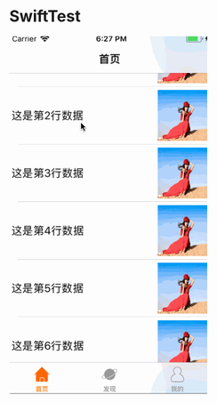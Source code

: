 # SwiftTest


![Image text](https://github.com/0057zkl/SwiftTest/blob/master/swift%E5%9F%BA%E7%A1%80%E7%BB%83%E4%B9%A0.gif)

